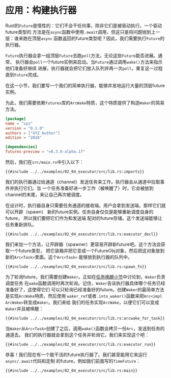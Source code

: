 # 应用：构建执行器

Rust的`Future`是惰性的：它们不会干任何事，除非它们是被驱动执行。一个驱动future类型的
方法是在`async`函数中使用`.await`调用，但这只是将问题抛到上一层：谁来跑在顶层`async`
函数返回的future类型呢？因此，我们需要执行`Future`的执行器。

`Future`执行器会拿一组顶层`Future`去跑`poll`方法，无论这些`Future`能否进展。通常，
执行器会`poll`一个future实例来启动。当`Future`通过调用`wake()`方法来指示他们准备好继续
进展，执行器就会把它们放入队列并再一次`poll`，重复这一过程直到`Future`完成。

在这一小节，我们要写一个我们的简单执行器，能够并发地运行大量的顶层future实例。

为此，我们需要依赖`futures`库的`ArcWake`特质，这个特质提供了构造`Waker`的简易方法。

```toml
[package]
name = "xyz"
version = "0.1.0"
authors = ["XYZ Author"]
edition = "2018"

[dependencies]
futures-preview = "=0.3.0-alpha.17"
```

然后，我们在`src/main.rs`中引入以下：

```rust,no_run
{{#include ../../examples/02_04_executor/src/lib.rs:imports}}
```

我们的执行器通过给通道（channel）发送任务来工作。执行器会从通道中拉取事件并执行它们。当
一个任务准备好进一步工作（被唤醒了）时，它会被放到channel的末尾，来让自己再次被调度。

在设计时，执行器自身只需要任务通道的接收端。用户会拿到发送端，那样它们就可以开辟（spawn）
新的future实例。任务自身仅仅是能够重新调度自身的future， 所以我们要把它们作为和发送端
配对的future存储。这个发送端能够让任务重新排队。

```rust,no_run
{{#include ../../examples/02_04_executor/src/lib.rs:executor_decl}}
```

我们来加一个方法，让开辟器（spawner）更容易开辟新future吧。这个方法会获取一个future类型，
把它装箱并把它变成一个FutureObj对象，然后把这对象放到新的`Arc<Task>`里面。这个`Arc<Task>`
能够放到执行器的队列中。

```rust,no_run
{{#include ../../examples/02_04_executor/src/lib.rs:spawn_fn}}
```

为了轮询future，我们需要创建`Waker`。正如在[任务唤醒小节]中讨论到，`Waker`负责调度任务
在`wake`函数调用时再次轮询。记住，`Waker`告诉执行器具体哪个任务已经准备好了，这使得它们
可以只轮询已经准备好的future。创建`Waker`的最简单方法是实现`ArcWake`特质，然后使用
`waker_ref`或者`.into_waker()`函数来把`Arc<impl ArcWake>`转变成`Waker`。我们来给
我们的任务实现`ArcWake`，以便它们可以变成`Waker`并且被唤醒：

```rust,no_run
{{#include ../../examples/02_04_executor/src/lib.rs:arcwake_for_task}}
```

当`Waker`从`Arc<Task>`创建了之后，调用`wake()`函数会拷贝一份`Arc`，发送到任务的通道去。
我们的执行器就会拿到这个任务并轮询它。我们来实现这个吧：

```rust,no_run
{{#include ../../examples/02_04_executor/src/lib.rs:executor_run}}
```

恭喜！我们现在有一个能干活的future执行器了。我们甚至能用它来运行`async/.await`代码和定制
的future，例如我们前面写的`TimeFuture`：

```rust,no_run
{{#include ../../examples/02_04_executor/src/lib.rs:main}}
```

[任务唤醒小节]: ./03_wakeups.md
